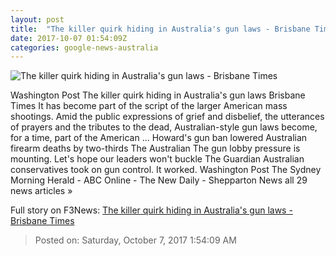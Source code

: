 ```yaml
---
layout: post
title:  "The killer quirk hiding in Australia's gun laws - Brisbane Times"
date: 2017-10-07 01:54:09Z
categories: google-news-australia
---
```


![The killer quirk hiding in Australia's gun laws - Brisbane Times](https://static.ffx.io/images/$width_800,$height_450/t_crop_fill/t_quality_best,f_auto/bd8e6d0e822a4a7b6d01de943d7563842b083764)

Washington Post The killer quirk hiding in Australia's gun laws Brisbane Times It has become part of the script of the larger American mass shootings. Amid the public expressions of grief and disbelief, the utterances of prayers and the tributes to the dead, Australian-style gun laws become, for a time, part of the American ... Howard's gun ban lowered Australian firearm deaths by two-thirds The Australian The gun lobby pressure is mounting. Let's hope our leaders won't buckle The Guardian Australian conservatives took on gun control. It worked. Washington Post The Sydney Morning Herald - ABC Online - The New Daily - Shepparton News all 29 news articles »


Full story on F3News: [The killer quirk hiding in Australia's gun laws - Brisbane Times](http://www.f3nws.com/n/aKmqYF)

> Posted on: Saturday, October 7, 2017 1:54:09 AM
